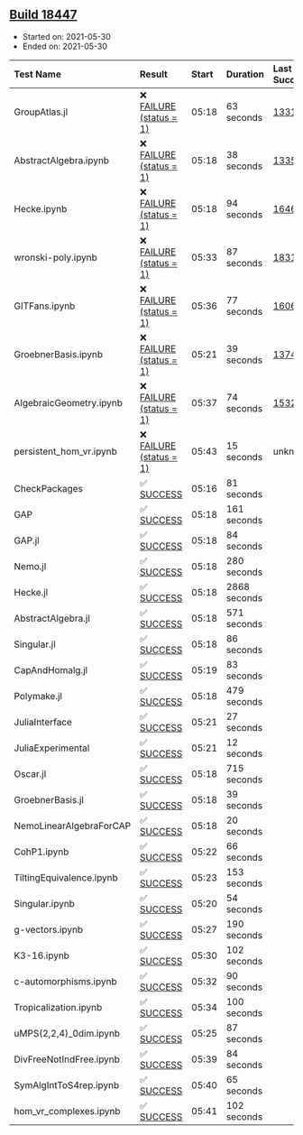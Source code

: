 ## [Build 18447](https://oscarci.mathematik.uni-kl.de/job/oscar/18447/)

* Started on: 2021-05-30
* Ended on: 2021-05-30

| Test Name    | Result | Start | Duration | Last Success | First Failure |
|:-------------|:-------|:------|:---------|:-------------|:--------------|
| GroupAtlas.jl | ❌ [FAILURE (status = 1)](https://oscarci.mathematik.uni-kl.de/job/oscar/18447/artifact/logs/build-18447/GroupAtlas.jl.log) | 05:18 | 63 seconds | [13311](https://oscarci.mathematik.uni-kl.de/job/oscar/13311/) | [13312](https://oscarci.mathematik.uni-kl.de/job/oscar/13312/) |
| AbstractAlgebra.ipynb | ❌ [FAILURE (status = 1)](https://oscarci.mathematik.uni-kl.de/job/oscar/18447/artifact/logs/build-18447/AbstractAlgebra.ipynb.log) | 05:18 | 38 seconds | [13355](https://oscarci.mathematik.uni-kl.de/job/oscar/13355/) | [13356](https://oscarci.mathematik.uni-kl.de/job/oscar/13356/) |
| Hecke.ipynb | ❌ [FAILURE (status = 1)](https://oscarci.mathematik.uni-kl.de/job/oscar/18447/artifact/logs/build-18447/Hecke.ipynb.log) | 05:18 | 94 seconds | [16463](https://oscarci.mathematik.uni-kl.de/job/oscar/16463/) | [16464](https://oscarci.mathematik.uni-kl.de/job/oscar/16464/) |
| wronski-poly.ipynb | ❌ [FAILURE (status = 1)](https://oscarci.mathematik.uni-kl.de/job/oscar/18447/artifact/logs/build-18447/wronski-poly.ipynb.log) | 05:33 | 87 seconds | [18314](https://oscarci.mathematik.uni-kl.de/job/oscar/18314/) | [18315](https://oscarci.mathematik.uni-kl.de/job/oscar/18315/) |
| GITFans.ipynb | ❌ [FAILURE (status = 1)](https://oscarci.mathematik.uni-kl.de/job/oscar/18447/artifact/logs/build-18447/GITFans.ipynb.log) | 05:36 | 77 seconds | [16068](https://oscarci.mathematik.uni-kl.de/job/oscar/16068/) | [16069](https://oscarci.mathematik.uni-kl.de/job/oscar/16069/) |
| GroebnerBasis.ipynb | ❌ [FAILURE (status = 1)](https://oscarci.mathematik.uni-kl.de/job/oscar/18447/artifact/logs/build-18447/GroebnerBasis.ipynb.log) | 05:21 | 39 seconds | [13748](https://oscarci.mathematik.uni-kl.de/job/oscar/13748/) | [13749](https://oscarci.mathematik.uni-kl.de/job/oscar/13749/) |
| AlgebraicGeometry.ipynb | ❌ [FAILURE (status = 1)](https://oscarci.mathematik.uni-kl.de/job/oscar/18447/artifact/logs/build-18447/AlgebraicGeometry.ipynb.log) | 05:37 | 74 seconds | [15322](https://oscarci.mathematik.uni-kl.de/job/oscar/15322/) | [15323](https://oscarci.mathematik.uni-kl.de/job/oscar/15323/) |
| persistent_hom_vr.ipynb | ❌ [FAILURE (status = 1)](https://oscarci.mathematik.uni-kl.de/job/oscar/18447/artifact/logs/build-18447/persistent_hom_vr.ipynb.log) | 05:43 | 15 seconds | unknown | unknown |
| CheckPackages | ✅ [SUCCESS](https://oscarci.mathematik.uni-kl.de/job/oscar/18447/artifact/logs/build-18447/CheckPackages.log) | 05:16 | 81 seconds |  |  |
| GAP | ✅ [SUCCESS](https://oscarci.mathematik.uni-kl.de/job/oscar/18447/artifact/logs/build-18447/GAP.log) | 05:18 | 161 seconds |  |  |
| GAP.jl | ✅ [SUCCESS](https://oscarci.mathematik.uni-kl.de/job/oscar/18447/artifact/logs/build-18447/GAP.jl.log) | 05:18 | 84 seconds |  |  |
| Nemo.jl | ✅ [SUCCESS](https://oscarci.mathematik.uni-kl.de/job/oscar/18447/artifact/logs/build-18447/Nemo.jl.log) | 05:18 | 280 seconds |  |  |
| Hecke.jl | ✅ [SUCCESS](https://oscarci.mathematik.uni-kl.de/job/oscar/18447/artifact/logs/build-18447/Hecke.jl.log) | 05:18 | 2868 seconds |  |  |
| AbstractAlgebra.jl | ✅ [SUCCESS](https://oscarci.mathematik.uni-kl.de/job/oscar/18447/artifact/logs/build-18447/AbstractAlgebra.jl.log) | 05:18 | 571 seconds |  |  |
| Singular.jl | ✅ [SUCCESS](https://oscarci.mathematik.uni-kl.de/job/oscar/18447/artifact/logs/build-18447/Singular.jl.log) | 05:18 | 86 seconds |  |  |
| CapAndHomalg.jl | ✅ [SUCCESS](https://oscarci.mathematik.uni-kl.de/job/oscar/18447/artifact/logs/build-18447/CapAndHomalg.jl.log) | 05:19 | 83 seconds |  |  |
| Polymake.jl | ✅ [SUCCESS](https://oscarci.mathematik.uni-kl.de/job/oscar/18447/artifact/logs/build-18447/Polymake.jl.log) | 05:18 | 479 seconds |  |  |
| JuliaInterface | ✅ [SUCCESS](https://oscarci.mathematik.uni-kl.de/job/oscar/18447/artifact/logs/build-18447/JuliaInterface.log) | 05:21 | 27 seconds |  |  |
| JuliaExperimental | ✅ [SUCCESS](https://oscarci.mathematik.uni-kl.de/job/oscar/18447/artifact/logs/build-18447/JuliaExperimental.log) | 05:21 | 12 seconds |  |  |
| Oscar.jl | ✅ [SUCCESS](https://oscarci.mathematik.uni-kl.de/job/oscar/18447/artifact/logs/build-18447/Oscar.jl.log) | 05:18 | 715 seconds |  |  |
| GroebnerBasis.jl | ✅ [SUCCESS](https://oscarci.mathematik.uni-kl.de/job/oscar/18447/artifact/logs/build-18447/GroebnerBasis.jl.log) | 05:18 | 39 seconds |  |  |
| NemoLinearAlgebraForCAP | ✅ [SUCCESS](https://oscarci.mathematik.uni-kl.de/job/oscar/18447/artifact/logs/build-18447/NemoLinearAlgebraForCAP.log) | 05:18 | 20 seconds |  |  |
| CohP1.ipynb | ✅ [SUCCESS](https://oscarci.mathematik.uni-kl.de/job/oscar/18447/artifact/logs/build-18447/CohP1.ipynb.log) | 05:22 | 66 seconds |  |  |
| TiltingEquivalence.ipynb | ✅ [SUCCESS](https://oscarci.mathematik.uni-kl.de/job/oscar/18447/artifact/logs/build-18447/TiltingEquivalence.ipynb.log) | 05:23 | 153 seconds |  |  |
| Singular.ipynb | ✅ [SUCCESS](https://oscarci.mathematik.uni-kl.de/job/oscar/18447/artifact/logs/build-18447/Singular.ipynb.log) | 05:20 | 54 seconds |  |  |
| g-vectors.ipynb | ✅ [SUCCESS](https://oscarci.mathematik.uni-kl.de/job/oscar/18447/artifact/logs/build-18447/g-vectors.ipynb.log) | 05:27 | 190 seconds |  |  |
| K3-16.ipynb | ✅ [SUCCESS](https://oscarci.mathematik.uni-kl.de/job/oscar/18447/artifact/logs/build-18447/K3-16.ipynb.log) | 05:30 | 102 seconds |  |  |
| c-automorphisms.ipynb | ✅ [SUCCESS](https://oscarci.mathematik.uni-kl.de/job/oscar/18447/artifact/logs/build-18447/c-automorphisms.ipynb.log) | 05:32 | 90 seconds |  |  |
| Tropicalization.ipynb | ✅ [SUCCESS](https://oscarci.mathematik.uni-kl.de/job/oscar/18447/artifact/logs/build-18447/Tropicalization.ipynb.log) | 05:34 | 100 seconds |  |  |
| uMPS(2,2,4)_0dim.ipynb | ✅ [SUCCESS](https://oscarci.mathematik.uni-kl.de/job/oscar/18447/artifact/logs/build-18447/uMPS-2-2-4-_0dim.ipynb.log) | 05:25 | 87 seconds |  |  |
| DivFreeNotIndFree.ipynb | ✅ [SUCCESS](https://oscarci.mathematik.uni-kl.de/job/oscar/18447/artifact/logs/build-18447/DivFreeNotIndFree.ipynb.log) | 05:39 | 84 seconds |  |  |
| SymAlgIntToS4rep.ipynb | ✅ [SUCCESS](https://oscarci.mathematik.uni-kl.de/job/oscar/18447/artifact/logs/build-18447/SymAlgIntToS4rep.ipynb.log) | 05:40 | 65 seconds |  |  |
| hom_vr_complexes.ipynb | ✅ [SUCCESS](https://oscarci.mathematik.uni-kl.de/job/oscar/18447/artifact/logs/build-18447/hom_vr_complexes.ipynb.log) | 05:41 | 102 seconds |  |  |
